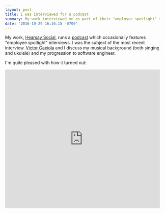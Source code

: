 ```yaml
---
layout: post
title: I was interviewed for a podcast
summary: My work interviewed me as part of their "employee spotlight" series.
date: "2016-10-29 16:36:15 -0700"
---
```


My work, [Hearsay Social][1], runs a [podcast][2] which occasionally features
"employee spotlight" interviews. I was the subject of the most recent
interview. [Victor Gaxiola][3] and I discuss my musical background (both
singing and ukulele) and my progression to software engineer.

I'm quite pleased with how it turned out:

<iframe width="100%" height="450" scrolling="no" frameborder="no" src="https://w.soundcloud.com/player/?url=https%3A//api.soundcloud.com/tracks/290073930&amp;auto_play=false&amp;hide_related=false&amp;show_comments=true&amp;show_user=true&amp;show_reposts=false&amp;visual=true"></iframe>

[1]: https://hearsaysocial.com/
[2]: https://hearsaysocial.com/category/podcast/
[3]: https://twitter.com/victorgaxiola

